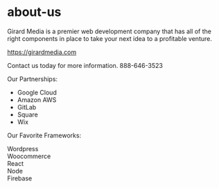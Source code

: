 # about-us

Girard Media is a premier web development company that has all of the right components in place to take your next idea to a profitable venture.

https://girardmedia.com

Contact us today for more information. 888-646-3523

Our Partnerships:
<ul>
<li>Google Cloud<br>
<li>Amazon AWS<br>
<li>GitLab<br>
<li>Square<br>
<li>Wix<br>
 </ul>

Our Favorite Frameworks:

Wordpress<br>
Woocommerce<br>
React<br>
Node<br>
Firebase<br>




